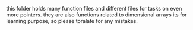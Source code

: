 this folder holds many function files and different files for tasks on even more
pointers.
they are also functions related to dimensional arrays
its for learning purpose, so please toralate for any mistakes.